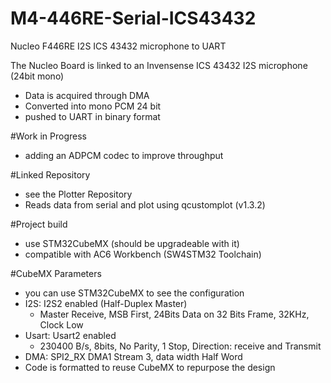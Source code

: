 # M4-446RE-Serial-ICS43432
Nucleo F446RE I2S ICS 43432 microphone to UART

The Nucleo Board is linked to an Invensense ICS 43432 I2S microphone (24bit mono)
- Data is acquired through DMA
- Converted into mono PCM 24 bit
- pushed to UART in binary format

#Work in Progress
- adding an ADPCM codec to improve throughput

#Linked Repository
- see the Plotter Repository
- Reads data from serial and plot using qcustomplot (v1.3.2)

#Project build
- use STM32CubeMX (should be upgradeable with it)
- compatible with AC6 Workbench (SW4STM32 Toolchain)

#CubeMX Parameters
- you can use STM32CubeMX to see the configuration
- I2S: I2S2 enabled (Half-Duplex Master)
  - Master Receive, MSB First, 24Bits Data on 32 Bits Frame, 32KHz, Clock Low
- Usart: Usart2 enabled
  - 230400 B/s, 8bits, No Parity, 1 Stop, Direction: receive and Transmit
- DMA: SPI2_RX DMA1 Stream 3, data width Half Word
- Code is formatted to reuse CubeMX to repurpose the design
